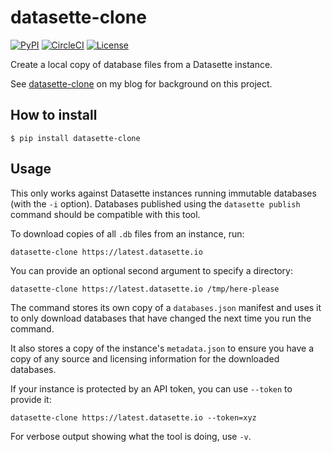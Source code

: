 # datasette-clone

[![PyPI](https://img.shields.io/pypi/v/datasette-clone.svg)](https://pypi.org/project/datasette-clone/)
[![CircleCI](https://circleci.com/gh/simonw/datasette-clone.svg?style=svg)](https://circleci.com/gh/simonw/datasette-clone)
[![License](https://img.shields.io/badge/license-Apache%202.0-blue.svg)](https://github.com/simonw/datasette-clone/blob/master/LICENSE)

Create a local copy of database files from a Datasette instance.

See [datasette-clone](https://simonwillison.net/2020/Apr/14/datasette-clone/) on my blog for background on this project.

## How to install

    $ pip install datasette-clone

## Usage

This only works against Datasette instances running immutable databases (with the `-i` option). Databases published using the `datasette publish` command should be compatible with this tool.

To download copies of all `.db` files from an instance, run:

    datasette-clone https://latest.datasette.io

You can provide an optional second argument to specify a directory:

    datasette-clone https://latest.datasette.io /tmp/here-please

The command stores its own copy of a `databases.json` manifest and uses it to only download databases that have changed the next time you run the command.

It also stores a copy of the instance's `metadata.json` to ensure you have a copy of any source and licensing information for the downloaded databases.

If your instance is protected by an API token, you can use `--token` to provide it:

    datasette-clone https://latest.datasette.io --token=xyz

For verbose output showing what the tool is doing, use `-v`.
